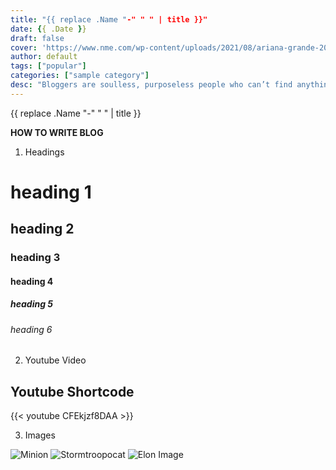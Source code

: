 ```yaml
---
title: "{{ replace .Name "-" " " | title }}"
date: {{ .Date }}
draft: false
cover: 'https://www.nme.com/wp-content/uploads/2021/08/ariana-grande-2021-credit-kevin-mazur@2000x1270.jpg'
author: default
tags: ["popular"]
categories: ["sample category"]
desc: "Bloggers are soulless, purposeless people who can’t find anything better to do with their lives, and it appears that Ariana Grande has caught on to that indisputable fact."
---
```


{{ replace .Name "-" " " | title }}

******HOW TO WRITE BLOG******

1. Headings
# heading 1
## heading 2
### heading 3
#### heading 4
##### heading 5
###### heading 6

2. Youtube Video
## Youtube Shortcode

{{< youtube CFEkjzf8DAA >}}

3. Images

![Minion](https://octodex.github.com/images/minion.png)
![Stormtroopocat](https://octodex.github.com/images/stormtroopocat.jpg "The Stormtroopocat")
![Elon Image](/images/elon_musk/1.jpeg)

